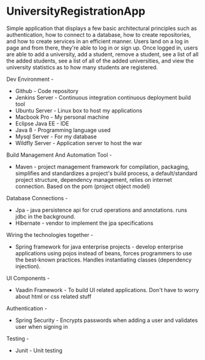 # UniversityRegistrationApp

Simple application that displays a few basic architectural principles such as authentication, how to connect to a database, how to create repositories, and how to create services in an efficient manner. Users land on a log in page and from there, they're able to log in or sign up. Once logged in, users are able to add a university, add a student, remove a student, see a list of all the added students, see a list of all of the added universities, and view the university statistics as to how many students are registered.  

Dev Environment -  
* Github - Code repository  
* Jenkins Server - Continuous integration continuous deployment build tool  
* Ubuntu Server - Linux box to host my applications  
* Macbook Pro - My personal machine  
* Eclipse Java EE - IDE
* Java 8 - Programming language used  
* Mysql Server - For my database  
* Wildfly Server - Application server to host the war  

Build Management And Automation Tool -
* Maven - project management framework for compilation, packaging, simplifies and standardizes a project's build process, a default/standard project structure, dependency management, relies on internet connection. Based on the pom (project object model)  

Database Connections -
* Jpa - java persistence api for crud operations and annotations. runs jdbc in the background.    
* Hibernate - vendor to implement the jpa specifications  

Wiring the technologies together -  
* Spring framework for java enterprise projects  - develop enterprise applications using pojos instead of beans, forces programmers to use the best-known practices. Handles instantiating classes (dependency injection).  

UI Components -   
* Vaadin Framework - To build UI related applications. Don't have to worry about html or css related stuff  

Authentication -  
* Spring Security - Encrypts passwords when adding a user and validates user when signing in

Testing -    
* Junit - Unit testing  
